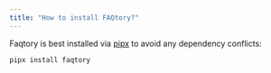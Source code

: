 ```yaml
---
title: "How to install FAQtory?"
---
```


Faqtory is best installed via [pipx](https://github.com/pypa/pipx) to avoid any dependency conflicts:

```bash
pipx install faqtory
```
